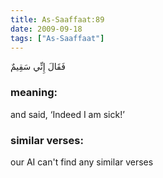 ```yaml
---
title: As-Saaffaat:89
date: 2009-09-18
tags: ["As-Saaffaat"]
---
```

فَقَالَ إِنِّي سَقِيمٌ
### meaning: 
and said, ‘Indeed I am sick!’
### similar verses: 

our AI can't find any similar verses




